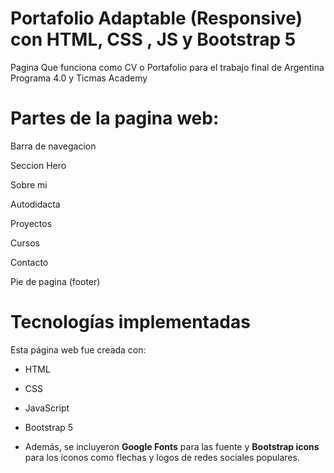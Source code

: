 # Portafolio Adaptable (Responsive) con HTML, CSS , JS y Bootstrap 5

Pagina Que funciona como CV o Portafolio para el trabajo final de Argentina Programa 4.0 y Ticmas Academy

# Partes de la pagina web:

Barra de navegacion

Seccion Hero

Sobre mi

Autodidacta

Proyectos

Cursos

Contacto

Pie de pagina (footer)

# Tecnologías implementadas

Esta página web fue creada con:

* HTML
* CSS
* JavaScript 
* Bootstrap 5

* Además, se incluyeron **Google Fonts** para las fuente y **Bootstrap icons** para los íconos como flechas y logos de redes sociales populares. 



